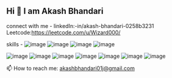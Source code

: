 ## Hi  👋  I am Akash Bhandari

connect with me -
linkedIn:-in/akash-bhandari-0258b3231
Leetcode:https://leetcode.com/u/Wizard000/

skills -
 ![image](https://github.com/user-attachments/assets/23416702-7252-402b-8eca-b7120677aa68)  ![image](https://github.com/user-attachments/assets/a8193c26-83d7-4a66-aef4-a63c9e403d3d)  ![image](https://github.com/user-attachments/assets/38a38049-f650-4406-b8f9-046badc0e234)  ![image](https://github.com/user-attachments/assets/0b85e713-2131-4e9c-92f0-ec0f7b461332)


![image](https://github.com/user-attachments/assets/738383f3-5114-4d1d-b27a-20547e9df026)  ![image](https://github.com/user-attachments/assets/e63132d1-d3d0-421c-a949-13a8dca04740)
![image](https://github.com/user-attachments/assets/4fe8c8df-6ba3-4a55-97ec-a4f1e68561b0)  ![image](https://github.com/user-attachments/assets/57ce374a-ef17-4f8b-9c0d-b3bcb7eb7353)
![image](https://github.com/user-attachments/assets/3144a243-884a-4671-8348-f5010bb0cae4)  ![image](https://github.com/user-attachments/assets/1c63b3b2-f085-4ca6-90e1-3847da4d6f1b)
![image](https://github.com/user-attachments/assets/124bdf60-74a6-44e4-82b1-33018b8a3331)

<!--
**Akashbh011/Akashbh011** is a ✨ _special_ ✨ repository because its `README.md` (this file) appears on your GitHub profile.

Here are some ideas to get you started:

- 🔭 I’m currently working on ...
- 🌱 I’m currently learning ...
- 👯 I’m looking to collaborate on ...
- 🤔 I’m looking for help with ...
- 💬 Ask me about ...
- 📫 How to reach me: ...
- 😄 Pronouns: ...
- ⚡ Fun fact: ...
-->
📫 How to reach me: akashbhandari01j@gmail.com
